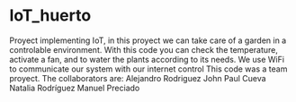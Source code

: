 # IoT_huerto
Proyect implementing IoT, in this proyect we can take care of a garden in a controlable environment.
With this code you can check the temperature, activate a fan, and to water the plants according to its needs. 
We use WiFi to communicate our system with our internet control
This code was a team proyect. The collaborators are:
Alejandro Rodriguez
John Paul Cueva
Natalia Rodríguez
Manuel Preciado 
